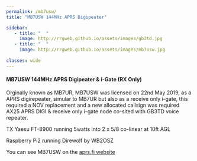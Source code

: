 ```yaml
---
permalink: /mb7usw/
title: "MB7USW 144MHz APRS Digipeater"

sidebar:
   - title: "  "
     image: http://rrgweb.github.io/assets/images/gb3td.jpg
   - title: "  "
     image: http://rrgweb.github.io/assets/images/mb7usw.jpg
     
classes: wide
---
```


#### MB7USW 144MHz APRS Digipeater & i-Gate (RX Only)

Orginally known as MB7UR, MB7USW was licensed on 22nd May 2019, as a APRS digirepeater, simular to MB7UR but also as a receive only i-gate, this required a NOV replacement and a new allocated callsign was required
AX25 APRS DIGI & receive only i-gate node co-sited with GB3TD voice repeater.

TX Yaesu FT-8900 running 5watts into 2 x 5/8 co-linear at 10ft AGL

Raspberry Pi2 running Direwolf by WB2OSZ

You can see MB7USW on the [aprs.fi website](http://aprs.fi/#!call=a%2FMB7USW&timerange=3600&tail=3600)
